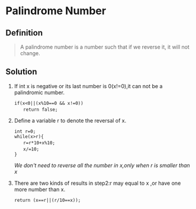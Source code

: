 # Palindrome Number

## Definition

>A palindrome number is a number such that if we reverse it, it will not change.

## Solution

1.  If int x is negative or its last number is 0(x!=0),it can not be a 		palindromic number.

	``` 
	if(x<0||(x%10==0 && x!=0))  
	　　return false;  
	```
	   
2.  Define a variable r to denote the reversal  of x.

	```
	int r=0;
	while(x>r){            
	　　r=r*10+x%10;  
	　　x/=10;           
	}
	```

	*We don't need to reverse all the number in x,only when r is smaller than x*
3. There are two kinds of results in step2:r may  equal to x ,or have   one more number than x.

	`return (x==r||(r/10==x));`

